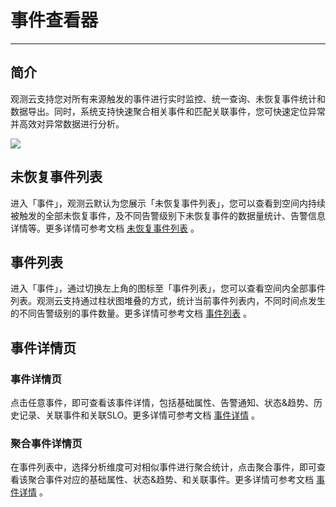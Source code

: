 # 事件查看器
---

## 简介

观测云支持您对所有来源触发的事件进行实时监控、统一查询、未恢复事件统计和数据导出。同时，系统支持快速聚合相关事件和匹配关联事件，您可快速定位异常并高效对异常数据进行分析。

![](../img/4.event_3.gif)

## 未恢复事件列表

进入「事件」，观测云默认为您展示「未恢复事件列表」，您可以查看到空间内持续被触发的全部未恢复事件，及不同告警级别下未恢复事件的数据量统计、告警信息详情等。更多详情可参考文档 [未恢复事件列表](unrecovered-events.md) 。

## 事件列表

进入「事件」，通过切换左上角的图标至「事件列表」，您可以查看空间内全部事件列表。观测云支持通过柱状图堆叠的方式，统计当前事件列表内，不同时间点发生的不同告警级别的事件数量。更多详情可参考文档 [事件列表](event-list.md) 。


## 事件详情页

### 事件详情页

点击任意事件，即可查看该事件详情，包括基础属性、告警通知、状态&趋势、历史记录、关联事件和关联SLO。更多详情可参考文档 [事件详情](event-details.md) 。

### 聚合事件详情页

在事件列表中，选择分析维度可对相似事件进行聚合统计，点击聚合事件，即可查看该聚合事件对应的基础属性、状态&趋势、和关联事件。更多详情可参考文档 [事件详情](event-details.md) 。
